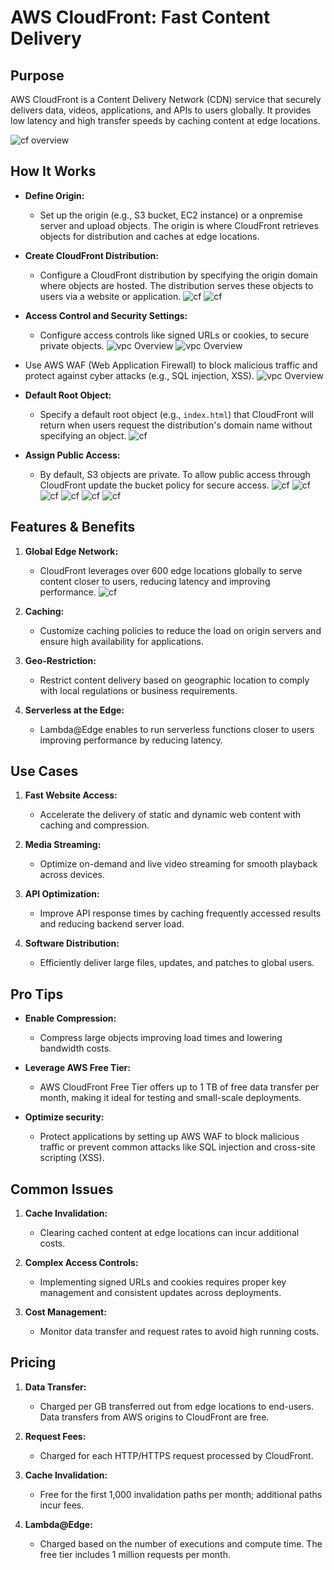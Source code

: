 # **AWS CloudFront: Fast Content Delivery**



## **Purpose**

AWS CloudFront is a Content Delivery Network (CDN) service that securely delivers data, videos, applications, and APIs to users globally. It provides low latency and high transfer speeds by caching content at edge locations.

![cf overview](Assets/cf2.png)  



## **How It Works**


- **Define Origin:**  
  - Set up the origin (e.g., S3 bucket, EC2 instance) or a onpremise server and upload objects. The origin is where CloudFront retrieves objects for distribution and caches at edge locations.

- **Create CloudFront Distribution:**  
  - Configure a CloudFront distribution by specifying the origin domain where objects are hosted. The distribution serves these objects to users via a website or application.
![cf](Assets/cf3.png) 
 ![cf](Assets/cf4.png) 

- **Access Control and Security Settings:**  
  - Configure access controls like signed URLs or cookies, to secure private objects.
 ![vpc Overview](Assets/cf5.png) 
 ![vpc Overview](Assets/cf6.png)
 - Use AWS WAF (Web Application Firewall) to block malicious traffic and protect against cyber attacks (e.g., SQL injection, XSS).
   ![vpc Overview](Assets/cf7.png)
- **Default Root Object:**  
  - Specify a default root object (e.g., `index.html`) that CloudFront will return when users request the distribution's domain name without specifying an object.
   ![cf](Assets/cf8.png)
- **Assign Public Access:**  
  - By default, S3 objects are private. To allow public access through CloudFront update the bucket policy for secure access.
   ![cf](Assets/cf9.png)
      ![cf](Assets/cf10.png)
         ![cf](Assets/cf11.png)
            ![cf](Assets/cf12.png)
               ![cf](Assets/cf13.png)
                  ![cf](Assets/cf14.png)


## **Features & Benefits**

1. **Global Edge Network:**  
   - CloudFront leverages over 600 edge locations globally to serve content closer to users, reducing latency and improving performance.
   ![cf](Assets/cf1.png)     

3. **Caching:**  
   - Customize caching policies to reduce the load on origin servers and ensure high availability for applications.

4. **Geo-Restriction:**  
   - Restrict content delivery based on geographic location to comply with local regulations or business requirements.

5. **Serverless at the Edge:**  
   - Lambda@Edge enables to run serverless functions closer to users improving performance by reducing latency.



## **Use Cases**

1. **Fast Website Access:**  
   - Accelerate the delivery of static and dynamic web content with caching and compression.

2. **Media Streaming:**  
   - Optimize on-demand and live video streaming for smooth playback across devices.

3. **API Optimization:**  
   - Improve API response times by caching frequently accessed results and reducing backend server load.

4. **Software Distribution:**  
   - Efficiently deliver large files, updates, and patches to global users.



## **Pro Tips**


- **Enable Compression:**  
  - Compress large objects improving load times and lowering bandwidth costs.

- **Leverage AWS Free Tier:**  
  - AWS CloudFront Free Tier offers up to 1 TB of free data transfer per month, making it ideal for testing and small-scale deployments.

- **Optimize security:**  
  - Protect applications by setting up AWS WAF to block malicious traffic or prevent common attacks like SQL injection and cross-site scripting (XSS).


## **Common Issues**

1. **Cache Invalidation:**  
   - Clearing cached content at edge locations can incur additional costs.  

2. **Complex Access Controls:**  
   - Implementing signed URLs and cookies requires proper key management and consistent updates across deployments.

4. **Cost Management:**  
   - Monitor data transfer and request rates to avoid high running costs.  


## **Pricing**

1. **Data Transfer:**  
   - Charged per GB transferred out from edge locations to end-users. Data transfers from AWS origins to CloudFront are free.

2. **Request Fees:**  
   - Charged for each HTTP/HTTPS request processed by CloudFront.  

3. **Cache Invalidation:**  
   - Free for the first 1,000 invalidation paths per month; additional paths incur fees.  

4. **Lambda@Edge:**  
   - Charged based on the number of executions and compute time. The free tier includes 1 million requests per month.


